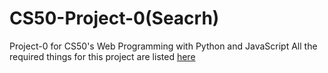 # CS50-Project-0(Seacrh)
Project-0 for CS50's Web Programming with Python and JavaScript
All the required things for this project are listed [here](https://cs50.harvard.edu/web/2020/projects/0/search/)


